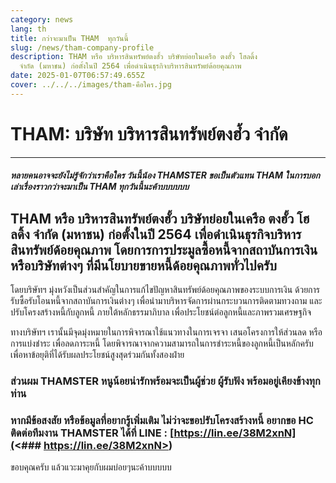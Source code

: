 ```yaml
---
category: news
lang: th
title: กว่าจะมาเป็น THAM  ทุกวันนี้
slug: /news/tham-company-profile
description: THAM หรือ บริหารสินทรัพย์ตงฮั้ว บริษัทย่อยในเครือ ตงฮั้ว โฮลดิ้ง
  จำกัด (มหาชน) ก่อตั้งในปี 2564 เพื่อดำเนินธุรกิจบริหารสินทรัพย์ด้อยคุณภาพ
date: 2025-01-07T06:57:49.655Z
cover: ../../../images/tham-คือใคร.jpg
---
```

# **THAM: บริษัท บริหารสินทรัพย์ตงฮํ้ว จำกัด**

- - -

##### **หลายคนอาจจะยังไม่รู้จักว่าเราคือใคร วันนี้น้อง THAMSTER ขอเป็นตัวแทน THAM ในการบอกเล่าเรื่องราวกว่าจะมาเป็น THAM ทุกวันนี้นะค้าบบบบบบ**

## THAM หรือ บริหารสินทรัพย์ตงฮั้ว บริษัทย่อยในเครือ ตงฮั้ว โฮลดิ้ง จำกัด (มหาชน) ก่อตั้งในปี 2564 เพื่อดำเนินธุรกิจบริหารสินทรัพย์ด้อยคุณภาพ โดยการการประมูลซื้อหนี้จากสถาบันการเงินหรือบริษัทต่างๆ ที่มีนโยบายขายหนี้ด้อยคุณภาพทั่วไปครับ

โดยบริษัทฯ มุ่งหวังเป็นส่วนสำคัญในการแก้ไขปัญหาสินทรัพย์ด้อยคุณภาพของระบบการเงิน ด้วยการรับซื้อรับโอนหนี้จากสถาบันการเงินต่างๆ เพื่อนำมาบริหารจัดการผ่านกระบวนการติดตามทวงถาม และปรับโครงสร้างหนี้กับลูกหนี้ ภายใต้หลักธรรมาภิบาล เพื่อประโยชน์ต่อลูกหนี้และภาพรวมเศรษฐกิจ

ทางบริษัทฯ เรานั้นมีจุดมุ่งหมายในการพิจารณาใช้แนวทางในการเจรจา เสนอโครงการให้ส่วนลด หรือการแบ่งชำระ เพื่อลดภาระหนี้ โดยพิจารณาจากความสามารถในการชำระหนี้ของลูกหนี้เป็นหลักครับ เพื่อหาข้อยุติที่ได้รับผลประโยชน์สูงสุดร่วมกันทั้งสองฝ่าย

### ส่วนผม THAMSTER หนูน้อยน่ารักพร้อมจะเป็นผู้ช่วย ผู้รับฟัง พร้อมอยู่เคียงข้างทุกท่าน

### หากมีข้อสงสัย หรือข้อมูลที่อยากรู้เพิ่มเติม ไม่ว่าจะขอปรับโครงสร้างหนี้ อยากขอ HC ติดต่อทีมงาน THAMSTER ได้ที่ LINE : [https://lin.ee/38M2xnN](<### https://lin.ee/38M2xnN>)

ขอบคุณครับ แล้วแวะมาคุยกับผมบ่อยๆนะค้าบบบบบ